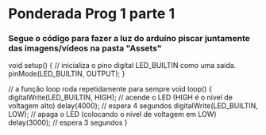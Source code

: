 # Ponderada Prog 1 parte 1

### Segue o código para fazer a luz do arduíno piscar juntamente das imagens/vídeos na pasta "Assets"

void setup() {
  // inicializa o pino digital LED_BUILTIN como uma saída.
  pinMode(LED_BUILTIN, OUTPUT);
}

// a função loop roda repetidamente para sempre
void loop() {
  digitalWrite(LED_BUILTIN, HIGH);  // acende o LED (HIGH é o nível de voltagem alto)
  delay(4000);                      // espera 4 segundos
  digitalWrite(LED_BUILTIN, LOW);   // apaga o LED (colocando o nível de voltagem em LOW)
  delay(3000);                      // espera 3 segundos
}

